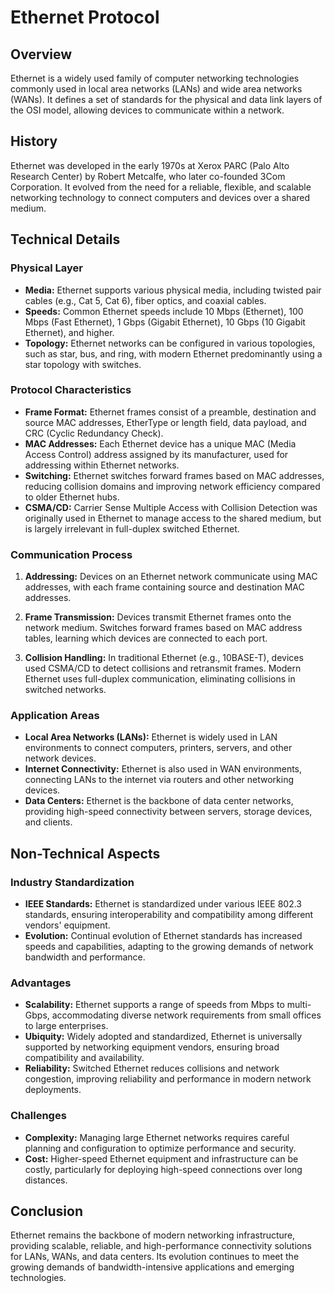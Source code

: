 # Ethernet Protocol

## Overview

Ethernet is a widely used family of computer networking technologies commonly used in local area networks (LANs) and wide area networks (WANs). 
It defines a set of standards for the physical and data link layers of the OSI model, allowing devices to communicate within a network.

## History

Ethernet was developed in the early 1970s at Xerox PARC (Palo Alto Research Center) by Robert Metcalfe, who later co-founded 3Com Corporation.
It evolved from the need for a reliable, flexible, and scalable networking technology to connect computers and devices over a shared medium.

## Technical Details

### Physical Layer

- **Media:** Ethernet supports various physical media, including twisted pair cables (e.g., Cat 5, Cat 6), fiber optics, and coaxial cables.
- **Speeds:** Common Ethernet speeds include 10 Mbps (Ethernet), 100 Mbps (Fast Ethernet), 1 Gbps (Gigabit Ethernet), 10 Gbps (10 Gigabit Ethernet), and higher.
- **Topology:** Ethernet networks can be configured in various topologies, such as star, bus, and ring, with modern Ethernet predominantly using a star topology with switches.

### Protocol Characteristics

- **Frame Format:** Ethernet frames consist of a preamble, destination and source MAC addresses, EtherType or length field, data payload, and CRC (Cyclic Redundancy Check).
- **MAC Addresses:** Each Ethernet device has a unique MAC (Media Access Control) address assigned by its manufacturer, used for addressing within Ethernet networks.
- **Switching:** Ethernet switches forward frames based on MAC addresses, reducing collision domains and improving network efficiency compared to older Ethernet hubs.
- **CSMA/CD:** Carrier Sense Multiple Access with Collision Detection was originally used in Ethernet to manage access to the shared medium, but is largely irrelevant in full-duplex switched Ethernet.

### Communication Process

1. **Addressing:** Devices on an Ethernet network communicate using MAC addresses, with each frame containing source and destination MAC addresses.
   
2. **Frame Transmission:** Devices transmit Ethernet frames onto the network medium. Switches forward frames based on MAC address tables, learning which devices are connected to each port.

3. **Collision Handling:** In traditional Ethernet (e.g., 10BASE-T), devices used CSMA/CD to detect collisions and retransmit frames. Modern Ethernet uses full-duplex communication, eliminating collisions in switched networks.

### Application Areas

- **Local Area Networks (LANs):** Ethernet is widely used in LAN environments to connect computers, printers, servers, and other network devices.
- **Internet Connectivity:** Ethernet is also used in WAN environments, connecting LANs to the internet via routers and other networking devices.
- **Data Centers:** Ethernet is the backbone of data center networks, providing high-speed connectivity between servers, storage devices, and clients.

## Non-Technical Aspects

### Industry Standardization

- **IEEE Standards:** Ethernet is standardized under various IEEE 802.3 standards, ensuring interoperability and compatibility among different vendors' equipment.
- **Evolution:** Continual evolution of Ethernet standards has increased speeds and capabilities, adapting to the growing demands of network bandwidth and performance.

### Advantages

- **Scalability:** Ethernet supports a range of speeds from Mbps to multi-Gbps, accommodating diverse network requirements from small offices to large enterprises.
- **Ubiquity:** Widely adopted and standardized, Ethernet is universally supported by networking equipment vendors, ensuring broad compatibility and availability.
- **Reliability:** Switched Ethernet reduces collisions and network congestion, improving reliability and performance in modern network deployments.

### Challenges

- **Complexity:** Managing large Ethernet networks requires careful planning and configuration to optimize performance and security.
- **Cost:** Higher-speed Ethernet equipment and infrastructure can be costly, particularly for deploying high-speed connections over long distances.

## Conclusion

Ethernet remains the backbone of modern networking infrastructure, providing scalable, reliable, and high-performance connectivity solutions for LANs, WANs, and data centers. 
Its evolution continues to meet the growing demands of bandwidth-intensive applications and emerging technologies.


